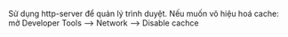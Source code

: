 Sử dụng http-server để quản lý trình duyệt.
Nếu muốn vô hiệu hoá cache: mở Developer Tools --> Network --> Disable cachce
